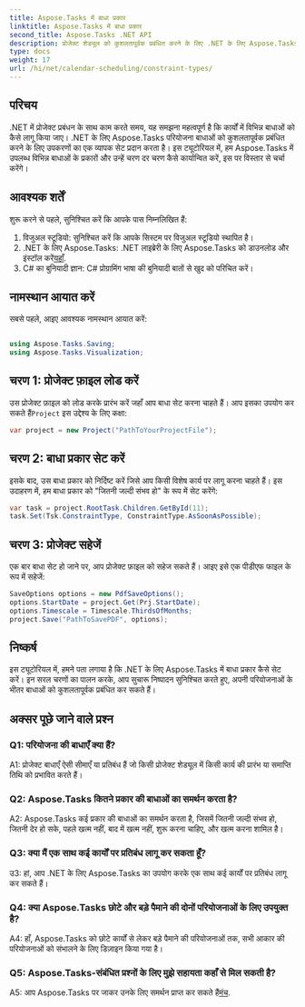 ```yaml
---
title: Aspose.Tasks में बाधा प्रकार
linktitle: Aspose.Tasks में बाधा प्रकार
second_title: Aspose.Tasks .NET API
description: प्रोजेक्ट शेड्यूल को कुशलतापूर्वक प्रबंधित करने के लिए .NET के लिए Aspose.Tasks में बाधा प्रकार सेट करना सीखें।
type: docs
weight: 17
url: /hi/net/calendar-scheduling/constraint-types/
---
```

## परिचय

.NET में प्रोजेक्ट प्रबंधन के साथ काम करते समय, यह समझना महत्वपूर्ण है कि कार्यों में विभिन्न बाधाओं को कैसे लागू किया जाए। .NET के लिए Aspose.Tasks परियोजना बाधाओं को कुशलतापूर्वक प्रबंधित करने के लिए उपकरणों का एक व्यापक सेट प्रदान करता है। इस ट्यूटोरियल में, हम Aspose.Tasks में उपलब्ध विभिन्न बाधाओं के प्रकारों और उन्हें चरण दर चरण कैसे कार्यान्वित करें, इस पर विस्तार से चर्चा करेंगे।

## आवश्यक शर्तें

शुरू करने से पहले, सुनिश्चित करें कि आपके पास निम्नलिखित हैं:

1. विजुअल स्टूडियो: सुनिश्चित करें कि आपके सिस्टम पर विजुअल स्टूडियो स्थापित है।
2.  .NET के लिए Aspose.Tasks: .NET लाइब्रेरी के लिए Aspose.Tasks को डाउनलोड और इंस्टॉल करें[यहाँ](https://releases.aspose.com/tasks/net/).
3. C# का बुनियादी ज्ञान: C# प्रोग्रामिंग भाषा की बुनियादी बातों से खुद को परिचित करें।

## नामस्थान आयात करें

सबसे पहले, आइए आवश्यक नामस्थान आयात करें:

```csharp

using Aspose.Tasks.Saving;
using Aspose.Tasks.Visualization;

```

## चरण 1: प्रोजेक्ट फ़ाइल लोड करें

 उस प्रोजेक्ट फ़ाइल को लोड करके प्रारंभ करें जहाँ आप बाधा सेट करना चाहते हैं। आप इसका उपयोग कर सकते हैं`Project` इस उद्देश्य के लिए कक्षा:

```csharp
var project = new Project("PathToYourProjectFile");
```

## चरण 2: बाधा प्रकार सेट करें

इसके बाद, उस बाधा प्रकार को निर्दिष्ट करें जिसे आप किसी विशेष कार्य पर लागू करना चाहते हैं। इस उदाहरण में, हम बाधा प्रकार को "जितनी जल्दी संभव हो" के रूप में सेट करेंगे:

```csharp
var task = project.RootTask.Children.GetById(11);
task.Set(Tsk.ConstraintType, ConstraintType.AsSoonAsPossible);
```

## चरण 3: प्रोजेक्ट सहेजें

एक बार बाधा सेट हो जाने पर, आप प्रोजेक्ट फ़ाइल को सहेज सकते हैं। आइए इसे एक पीडीएफ फाइल के रूप में सहेजें:

```csharp
SaveOptions options = new PdfSaveOptions();
options.StartDate = project.Get(Prj.StartDate);
options.Timescale = Timescale.ThirdsOfMonths;
project.Save("PathToSavePDF", options);
```

## निष्कर्ष

इस ट्यूटोरियल में, हमने पता लगाया है कि .NET के लिए Aspose.Tasks में बाधा प्रकार कैसे सेट करें। इन सरल चरणों का पालन करके, आप सुचारू निष्पादन सुनिश्चित करते हुए, अपनी परियोजनाओं के भीतर बाधाओं को कुशलतापूर्वक प्रबंधित कर सकते हैं।

## अक्सर पूछे जाने वाले प्रश्न

### Q1: परियोजना की बाधाएँ क्या हैं?

A1: प्रोजेक्ट बाधाएँ ऐसी सीमाएँ या प्रतिबंध हैं जो किसी प्रोजेक्ट शेड्यूल में किसी कार्य की प्रारंभ या समाप्ति तिथि को प्रभावित करते हैं।

### Q2: Aspose.Tasks कितने प्रकार की बाधाओं का समर्थन करता है?

A2: Aspose.Tasks कई प्रकार की बाधाओं का समर्थन करता है, जिसमें जितनी जल्दी संभव हो, जितनी देर हो सके, पहले खत्म नहीं, बाद में खत्म नहीं, शुरू करना चाहिए, और खत्म करना शामिल है।

### Q3: क्या मैं एक साथ कई कार्यों पर प्रतिबंध लागू कर सकता हूँ?

उ3: हां, आप .NET के लिए Aspose.Tasks का उपयोग करके एक साथ कई कार्यों पर प्रतिबंध लागू कर सकते हैं।

### Q4: क्या Aspose.Tasks छोटे और बड़े पैमाने की दोनों परियोजनाओं के लिए उपयुक्त है?

A4: हाँ, Aspose.Tasks को छोटे कार्यों से लेकर बड़े पैमाने की परियोजनाओं तक, सभी आकार की परियोजनाओं को संभालने के लिए डिज़ाइन किया गया है।

### Q5: Aspose.Tasks-संबंधित प्रश्नों के लिए मुझे सहायता कहाँ से मिल सकती है?

 A5: आप Aspose.Tasks पर जाकर उनके लिए समर्थन प्राप्त कर सकते हैं[मंच](https://forum.aspose.com/c/tasks/15).